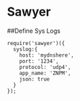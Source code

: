 Sawyer
======

##Define Sys Logs

```
require('sawyer')({
  syslog:{
    host: 'mydnshere',
    port: '1234',
    protocol: 'udp4',
    app_name: 'ZNPM',
    json: true
  }
});
```